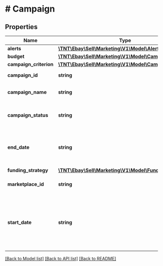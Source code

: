 # # Campaign

## Properties

Name | Type | Description | Notes
------------ | ------------- | ------------- | -------------
**alerts** | [**\TNT\Ebay\Sell\Marketing\V1\Model\Alert[]**](Alert.md) | This array contains alert messages for the campaign. | [optional]
**budget** | [**\TNT\Ebay\Sell\Marketing\V1\Model\CampaignBudget**](CampaignBudget.md) |  | [optional]
**campaign_criterion** | [**\TNT\Ebay\Sell\Marketing\V1\Model\CampaignCriterion**](CampaignCriterion.md) |  | [optional]
**campaign_id** | **string** | A unique eBay-assigned ID for a campaign. This ID is generated when a campaign is created. | [optional]
**campaign_name** | **string** | A seller-defined name for the campaign. This value must be unique for the seller. &lt;p&gt;You can use any alphanumeric characters in the name, except the less than (&amp;lt;) or greater than (&amp;gt;) characters.&lt;/p&gt;&lt;b&gt;Max length: &lt;/b&gt;80 characters | [optional]
**campaign_status** | **string** | Indicates the status of the campaign, such as &lt;code&gt;RUNNING&lt;/code&gt;, &lt;code&gt;PAUSED&lt;/code&gt;, and &lt;code&gt;ENDED&lt;/code&gt;. For implementation help, refer to &lt;a href&#x3D;&#39;https://developer.ebay.com/api-docs/sell/marketing/types/pls:CampaignStatusEnum&#39;&gt;eBay API documentation&lt;/a&gt; | [optional]
**end_date** | **string** | The date and time the campaign ends, in UTC format (&lt;code&gt;yyyy-MM-ddThh:mm:ssZ&lt;/code&gt;). If this field is omitted, the campaign will have no defined end date, and will not end until the seller makes a decision to end the campaign with an &lt;a href&#x3D;\&quot;/api-docs/sell/marketing/resources/campaign/methods/endCampaign\&quot;&gt;endCampaign&lt;/a&gt; call, or if they update the campaign at a later time with an end date. | [optional]
**funding_strategy** | [**\TNT\Ebay\Sell\Marketing\V1\Model\FundingStrategy**](FundingStrategy.md) |  | [optional]
**marketplace_id** | **string** | The ID of the eBay marketplace where the campaign is hosted. For implementation help, refer to &lt;a href&#x3D;&#39;https://developer.ebay.com/api-docs/sell/marketing/types/ba:MarketplaceIdEnum&#39;&gt;eBay API documentation&lt;/a&gt; | [optional]
**start_date** | **string** | The date and time the campaign starts, in UTC format (&lt;code&gt;yyyy-MM-ddThh:mm:ssZ&lt;/code&gt;). For display purposes, convert this time into the local time of the seller.  &lt;p&gt;On the date specified, the service derives the keywords for each listing in the campaign, creates an ad for each listing, and associates each new ad with the campaign. The campaign starts after this process is completed. The amount of time it takes the service to start the campaign depends on the number of listings in the campaign. Call &lt;a href&#x3D;\&quot;/api-docs/sell/marketing/resources/campaign/methods/getCampaign\&quot;&gt;getCampaign&lt;/a&gt; to check the status of the campaign.&lt;/p&gt; | [optional]

[[Back to Model list]](../../README.md#models) [[Back to API list]](../../README.md#endpoints) [[Back to README]](../../README.md)
